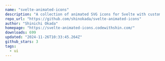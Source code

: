 ```yaml
---
name: "svelte-animated-icons"
description: "A collection of animated SVG icons for Svelte with customizable draw transitions, events, and accessibility features. Each icon supports hover/click animations, customizable colors, sizes, and stroke widths."
repo_url: "https://github.com/shinokada/svelte-animated-icons"
author: "Shinichi Okada"
homepage: "https://svelte-animated-icons.codewithshin.com/"
downloads: 699
updated: "2024-11-26T10:33:45.264Z"
github_stars: 3
tags: 
  - ui
---
```

